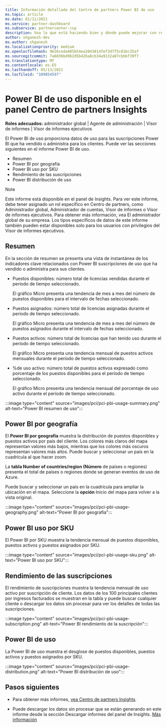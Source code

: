 ```yaml
---
title: Información detallada del Centro de partners Power BI de uso
ms.topic: article
ms.date: 01/11/2021
ms.service: partner-dashboard
ms.subservice: partnercenter-csp
description: Vea lo que está haciendo bien y dónde puede mejorar con respecto al uso de Power BI suscripciones que vende o administra para sus clientes.
author: shganesh-dev
ms.author: shganesh
ms.localizationpriority: medium
ms.openlocfilehash: 9626ceda405b54ea2043814fef3d7f5c81bc35af
ms.sourcegitcommit: 7a6836bd962d5b426a8cb34a9132a87cbbbf39f7
ms.translationtype: MT
ms.contentlocale: es-ES
ms.lasthandoff: 05/13/2021
ms.locfileid: "109854597"
---
```

# <a name="power-bi-usage-report-available-from-the-partner-center-insights-dashboard"></a>Power BI de uso disponible en el panel Centro de partners Insights

**Roles adecuados:** administrador global | Agente de administración | Visor de informes | Visor de informes ejecutivos

El Power BI de uso proporciona datos de uso para las suscripciones Power BI que ha vendido o administra para los clientes. Puede ver las secciones siguientes en el informe Power BI de uso.

- Resumen
- Power BI por geografía
- Power BI uso por SKU
- Rendimiento de las suscripciones
- Power BI distribución de uso

 > [!NOTE]
 > Este informe está disponible en el panel de Insights. Para ver este informe, debe tener asignado un rol específico en Centro de partners, como Administrador global, Administrador de cuentas, Visor de informes o Visor de informes ejecutivos. Para obtener más información, vea El administrador global de su empresa. Los tipos específicos de datos de este informe también pueden estar disponibles solo para los usuarios con privilegios del Visor de informes ejecutivos.

## <a name="summary"></a>Resumen

En la sección de resumen se presenta una vista de instantánea de los indicadores clave relacionados con Power BI suscripciones de uso que ha vendido o administra para sus clientes. 

- Puestos disponibles: número total de licencias vendidas durante el período de tiempo seleccionado.

   El gráfico Micro presenta una tendencia de mes a mes del número de puestos disponibles para el intervalo de fechas seleccionado.

- Puestos asignados: número total de licencias asignadas durante el período de tiempo seleccionado.

   El gráfico Micro presenta una tendencia de mes a mes del número de puestos asignados durante el intervalo de fechas seleccionado.

- Puestos activos: número total de licencias que han tenido uso durante el período de tiempo seleccionado. 

   El gráfico Micro presenta una tendencia mensual de puestos activos mensuales durante el período de tiempo seleccionado.

- %de uso activo: número total de puestos activos expresado como porcentaje de los puestos disponibles para el período de tiempo seleccionado. 

   El gráfico Micro presenta una tendencia mensual del porcentaje de uso activo durante el período de tiempo seleccionado.

:::image type="content" source="images/pci/pci-pbi-usage-summary.png" alt-text="Power BI resumen de uso":::

## <a name="power-bi-usage-by-geography"></a>Power BI por geografía

El **Power BI por geografía** muestra la distribución de puestos disponibles y puestos activos por país del cliente. Los colores más claros del mapa representan valores más bajos, mientras que los colores más oscuros representan valores más altos. Puede buscar y seleccionar un país en la cuadrícula al que hacer zoom.

La **tabla Number of countries/region (Número** de países o regiones) presenta el total de países o regiones donde se generan eventos de uso de Azure.

Puede buscar y seleccionar un país en la cuadrícula para ampliar la ubicación en el mapa. Seleccione la **opción** Inicio del mapa para volver a la vista original.

:::image type="content" source="images/pci/pci-pbi-usage-geography.png" alt-text="Power BI por geografía":::

## <a name="power-bi-usage-by-sku"></a>Power BI uso por SKU

El Power BI por SKU muestra la tendencia mensual de puestos disponibles, puestos activos y puestos asignados por SKU.

:::image type="content" source="images/pci/pci-pbi-usage-sku.png" alt-text="Power BI uso por SKU":::

## <a name="subscriptions-performance"></a>Rendimiento de las suscripciones

El rendimiento de suscripciones muestra la tendencia mensual de uso activo por suscripción de cliente. Los datos de los 100 principales clientes por ingresos facturados se muestran en la tabla y puede buscar cualquier cliente o descargar los datos sin procesar para ver los detalles de todas las suscripciones.

:::image type="content" source="images/pci/pci-pbi-usage-subscription.png" alt-text="Power BI rendimiento de la suscripción":::

## <a name="power-bi-usage-distribution"></a>Power BI de uso

La Power BI de uso muestra el desglose de puestos disponibles, puestos activos y puestos asignados por SKU.

:::image type="content" source="images/pci/pci-pbi-usage-distribution.png" alt-text="Power BI distribución de uso":::

## <a name="next-steps"></a>Pasos siguientes

- Para obtener más informes, [vea Centro de partners Insights](partner-center-insights.md).

- Puede descargar los datos sin procesar que se están generando en este informe desde la sección Descargar informes del panel de Insights. [Más información](pci-download-reports.md) 
